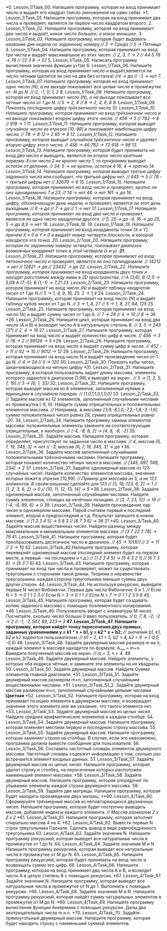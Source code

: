 *0. Lesson_1/Task_00. Напишите программу, которая на вход принимает число и выдаёт его квадрат (число умноженное на само себя).
*1. Lesson_1/Task_01. Напишите программу, которая на вход принимает два числа и проверяет, является ли первое число квадратом второго.
*2. Lesson_1/Task_02. Напишите программу, которая на вход принимает два числа и выдаёт, какое число большее, а какое меньшее.
*3. Lesson_1/Task_03. Напишите программу, которая будет выдавать название дня недели по заданному номеру.*// 3 -> Среда // 5 -> Пятница*
4. Lesson_1/Task_04. Напишите программу, которая принимает на вход три числа и выдаёт максимальное из этих чисел. *// 2, 3, 7 -> 7 // 44 5 78 -> 78 // 22 3 9 -> 22*
5. Lesson_1/Task_05. Написать программу вычисления значения функции y=f(a) 
6. Lesson_1/Task_06. Напишите программу, которая на вход принимает число и выдаёт,является ли число чётным (делится ли оно на два без остатка) *//4 -> да // -3 -> нет*
*7. Lesson_1/Task_07. Напишите программу, которая на вход принимает одно число (N), а на выходе показывает все целые числа в промежутке от -N до N. *//-2, -1, 0, 1, 2*
8. Lesson_1/Task_08. Напишите программу, которая на вход принимает число (N), а на выходе показывает все чётные числа от 1 до N. *// 5 -> 2, 4 // 8 -> 2, 4, 6, 8*
9. Lesson_1/Task_09. Показать последнюю цифру трёхзначного числа 
10. Lesson_1/Task_10. Напишите программу, которая принимает на вход трёхзначное число и на выходе показывает вторую цифру этого числа. *// 456 -> 5 // 782 -> 8 // 918 -> 1*
11. Lesson_1/Task_11. Напишите программу, которая выводит случайное число из отрезка [10, 99] и показывает наибольшую цифру числа. *// 78 -> 8 12-> 2 85 -> 8*
12. Lesson_1/Task_12. Напишите программу, которая выводит случайное трёхзначное число и удаляет вторую цифру этого числа. 
*// 456 -> 46 782 -> 72 918 -> 98*
13. Lesson_1/Task_13. Напишите программу, которая будет принимать на вход два числа и выводить, является ли второе число кратным первому. Если число 2 не кратно числу 1, то программа выводит остаток от деления. *// 34, 5 -> не кратно, остаток 4 16, 4 -> кратно*
14. Lesson_1/Task_14. Напишите программу, которая выводит третью цифру заданного числа или сообщает, что третьей цифры нет. *// 645 -> 5 // 78 -> третьей цифры нет // 32679 -> 6*
15. Lesson_1/Task_15. Напишите программу, которая принимает на вход число и проверяет, кратно ли оно одновременно 7 и 23. *// 14 -> нет 46 -> нет 161 -> да*
16. Lesson_1/Task_16. Напишите программу, которая принимает на вход цифру, обозначающую день недели, и проверяет, является ли этот день выходным. *// 6 -> да // 7 -> да // 1 -> нет*
17. Lesson_1/Task_17. Напишите программу, которая принимает на вход два числа и проверяет, является ли одно число квадратом другого. *// 5, 25 -> да -4, 16 -> да 25, 5 -> да 8,9 -> нет*
18. Lesson_1/Task_18. 
19. Lesson_1/Task_19. Напишите программу, которая принимает на вход координаты точки (X и Y), причём X ≠ 0 и Y ≠ 0 и выдаёт номер четверти плоскости, в которой находится эта точка. 
20. Lesson_2/Task_20. Напишите программу, которая по заданному номеру четверти, показывает диапазон возможных координат точек в этой четверти (x и y).
**21**. Lesson_2/Task_21. Напишите программу, которая принимает на вход пятизначное число и проверяет, является ли оно палиндромом. *// 14212 -> нет // 12821 -> да // 23432 -> да*
*22. Lesson_2/Task_22. Напишите программу, которая принимает на вход координаты двух точек и находит расстояние между ними в 2D пространстве. *// A (3,6); B (2,1) -> 5,09 A (7,-5); B (1,-1) -> 7,21*
23. Lesson_2/Task_23. Напишите программу, которая принимает на вход число (N) и выдаёт таблицу квадратов чисел от 1 до N.*//  5 -> 1, 4, 9, 16, 25. 2 -> 1,4*
24. Lesson_2/Task_24. Напишите программу, которая принимает на вход число (N) и выдаёт таблицу кубов чисел от 1 до N. *// 3 -> 1, 8, 27 // 5 -> 1, 8, 27, 64, 125*
25. Lesson_2/Task_25. Напишите программу, которая принимает на вход число (А) и выдаёт сумму чисел от 1 до А. *// 7 -> 28 // 4 -> 10 // 8 -> 36*
*26. Lesson_2/Task_26. Напишите цикл, который принимает на вход два числа (A и B) и возводит число A в натуральную степень B. *// 3, 5 -> 243 (3⁵) // 2, 4 -> 16*
27. Lesson_2/Task_27. Напишите программу, которая принимает на вход число и выдаёт количество цифр в числе. *// 456 -> 3 // 78 -> 2 // 89126 -> 5*
*28. Lesson_2/Task_28. Напишите программу, которая принимает на вход число и выдаёт сумму цифр в числе. *// 452 -> 11 // 82 -> 10 // 9012 -> 12*
29. Lesson_2/Task_29. Напишите программу, которая принимает на вход число N и выдаёт произведение чисел от 1 до N. *// 4 -> 24 // 5 -> 120*
30. Lesson_2/Task_30. Показать кубы чисел, заканчивающихся на четную цифру
*31. Lesson_2/Task_31. Напишите программу, в которой пользователь задает длину массива, элементы которого задаются в диапазоне [1,99] и выводит на экран . *// 5 -> [1, 2, 5, 7, 19] // 3 -> [6, 1, 33]*
32. Lesson_2/Task_32.  Напишите программу, которая выводит массив из 8 элементов, заполненный нулями и единицами в случайном порядке. *// [1,0,1,1,0,1,0,0]*
33. Lesson_2/Task_33. // Задайте массив из 12 элементов, заполненный случайными числами из промежутка [-9, 9]. Найдите сумму отрицательных и положительных элементов массива. *// Например, в массиве [3,9,-8,1,0,-7,2,-1,8,-3,-1,6] сумма положительных чисел равна 29, сумма отрицательных равна -20.*
34. Lesson_2/Task_34. Напишите программу замена элементов массива: положительные элементы замените на соответствующие отрицательные, и наоборот. *// [-4, -8, 8, 2] -> [4, 8, -8, -2]*
35. Lesson_2/Task_35.  Задайте массив. Напишите программу, которая определяет, присутствует ли заданное число в массиве. *// 4; массив [6, 7, 19, 345, 3] -> нет // -3; массив [6, 7, 19, 345, 3] -> да*
*36. Lesson_2/Task_36. Задайте массив заполненный случайными положительными трёхзначными числами. Напишите программу, которая покажет количество чётных чисел в массиве. *// [345, 897, 568, 234] -> 2*
37. Lesson_2/Task_37. Задайте одномерный массив из 123 случайных чисел. Найдите количество элементов массива, значения которых лежат в отрезке [10,99]. *// Пример для массива из 5, а не 123 элементов. В своём решении сделайте для 123 // [5, 18, 123, 6, 2] -> 1 // [1, 2, 3, 6, 2] -> 0 // [10, 11, 12, 13, 14] -> 5*
*38. Lesson_2/Task_38. Задайте одномерный массив, заполненный случайными числами. Найдите сумму элементов, стоящих на нечётных позициях. *// [3, 7, 23, 12] -> 19 // [-4, -6, 89, 6] -> 0*
39. Lesson_2/Task_39. Найдите произведение пар чисел в одномерном массиве. Парой считаем первый и последний элемент, второй и предпоследний и т.д. Результат запишите в новом массиве. *// [1 2 3 4 5] -> 5 8 3 // [6 7 3 6] -> 36 21*
*40. Lesson_3/Task_40. Задайте массив вещественных чисел. Найдите разницу между максимальным и минимальным элементов массива. *// [3 7 22 2 78] -> 76*
41. Lesson_3/Task_41. Напишите программу, которая будет преобразовывать десятичное число в двоичное. *// 45 -> 101101 // 3 -> 11 // 2 -> 10*
42. Lesson_3/Task_42.Напишите программу, которая перевернёт одномерный массив (последний элемент будет на первом месте, а первый - на последнем и т.д.) *// [1 2 3 4 5] -> [5 4 3 2 1] // [6 7 3 6] -> [6 3 7 6]*
43. Lesson_3/Task_43. Напишите программу, которая принимает на вход три числа и проверяет, может ли существовать треугольник с сторонами такой длины. Теорема о неравенстве треугольника: каждая сторона треугольника меньше суммы двух других сторон.
44. Lesson_3/Task_44. Не используя рекурсию, выведите первые N чисел Фибоначчи. Первые два числа Фибоначчи: 0 и 1. *// Если N = 5 -> 0 1 1 2 3 // Если N = 3 -> 0 1 1 // Если N = 7 -> 0 1 1 2 3 5 8*
45. Lesson_3/Task_45. Напишите программу, которая будет создавать копию заданного массива с помощью поэлементного копирования.
*46. Lesson_3/Task_46. Пользователь вводит с клавиатуры M чисел. Посчитайте, сколько чисел больше 0 ввёл пользователь. *// 0, 7, 8, -2, -2 -> 2 // -1, -7, 567, 89, 223-> 3*
**47. Lesson_3/Task_47. Напишите программу, которая найдёт точку пересечения двух прямых, заданных уравнениями y = k1 * x + b1, y = k2 * x + b2;** *// значения b1, k1, b2 и k2 задаются пользователем. // b1 = 2, k1 = 5, b2 = 4, k2 = 9 -> (-0,5; -0,5)*
48. Lesson_3/Task_48. Задайте двумерный массив размера m на n, каждый элемент в массиве находится по формуле: Aₘₙ = m+n. Выведите полученный массив на экран. *// m = 3, n = 4.*
49. Lesson_3/Task_49. Задайте двумерный массив. Найдите элементы, у которых оба индекса чётные, и замените эти элементы на их квадраты.
50. Lesson_3/Task_50. Задайте двумерный массив. Найдите Сумма элементов главной диагонали.
*51. Lesson_3/Task_51. Задайте двумерный массив размером m×n, заполненный случайными вещественными числами.
*51. Lesson_3/Task_51_2. Задайте двумерный массив размером m×n, заполненный случайными целыми числами **Цветная**
*52. Lesson_3/Task_52. Напишите программу, которая на вход принимает позицию элемента в двумерном массиве, и возвращает значение этого элемента или же указание, что такого элемента нет.
*53. Lesson_3/Task_53. Задайте двумерный массив из целых чисел. Найдите среднее арифметическое элементов в каждом столбце.
54. Lesson_3/Task_54. Задайте двумерный массив. Напишите программу, которая поменяет местами первую и последнюю строку массива.
55. Lesson_3/Task_55. Задайте двумерный массив. Напишите программу, которая заменяет строки на столбцы. В случае, если это невозможно, программа должна вывести сообщение для пользователя.
56. Lesson_3/Task_56. Составить частотный словарь элементов двумерного массива. Частотный словарь содержит информацию о том, сколько раз встречается элемент входных данных.
57. Lesson_3/Task_57. Задайте двумерный массив из целых чисел. Напишите программу, которая удалит строку и столбец, на пересечении которых расположен наименьший элемент массива.
*58. Lesson_3/Task_58. Задайте двумерный массив. Напишите программу, которая упорядочит по убыванию элементы каждой строки двумерного массива.
59. Lesson_3/Task_59. Задайте две матрицы. Напишите программу, которая будет находить произведение двух матриц.
**60. Lesson_4/Task_60. Cформируйте трёхмерный массив из неповторяющихся двузначных чисел. Напишите программу, которая будет построчно выводить массив, добавляя индексы каждого элемента. *// Массив размером 2 x 2 x 2*
*61. Lesson_4/Task_61. Напишите программу, которая заполнит спирально массив 4 на 4.
*62. Lesson_4/Task_62. Вывести первые N строк треугольника Паскаля. Сделать вывод в виде равнобедренного треугольника
63. Lesson_4/Task_63. Задайте значение N. Напишите программу рекурсией, которая выведет все натуральные числа в промежутке от 1 до N.
64. Lesson_4/Task_64. Задайте значения M и N. Напишите программу рекурсией, которая выведет все натуральные числа в промежутке от M до N.
65. Lesson_4/Task_65. Напишите программу рекурсией, которая будет принимать на вход число и возвращать сумму его цифр.
66. Lesson_4/Task_66. Напишите программу, которая на вход принимает два числа A и B, и возводит число А в целую степень B с помощью рекурсии.
*67. Lesson_4/Task_67. Задайте значение N. Напишите программу, которая выведет все натуральные числа в промежутке от N до 1. Выполнить с помощью рекурсии.
*68. Lesson_4/Task_68. Задайте значения M и N. Напишите программу рекурсией, которая найдёт сумму натуральных элементов в промежутке от M до N.
*69. Lesson_4/Task_69. Напишите программу вычисления функции Аккермана с помощью рекурсии. Даны два неотрицательных числа m и n.
*70. Lesson_4/Task_70. Задайте прямоугольный двумерный массив. Напишите программу, которая будет находить строку с наименьшей суммой элементов.